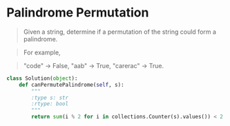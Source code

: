 # Palindrome Permutation

> Given a string, determine if a permutation of the string could form a palindrome.

> For example,

> "code" -> False, "aab" -> True, "carerac" -> True.

```Python
class Solution(object):
    def canPermutePalindrome(self, s):
        """
        :type s: str
        :rtype: bool
        """
        return sum(i % 2 for i in collections.Counter(s).values()) < 2
```
